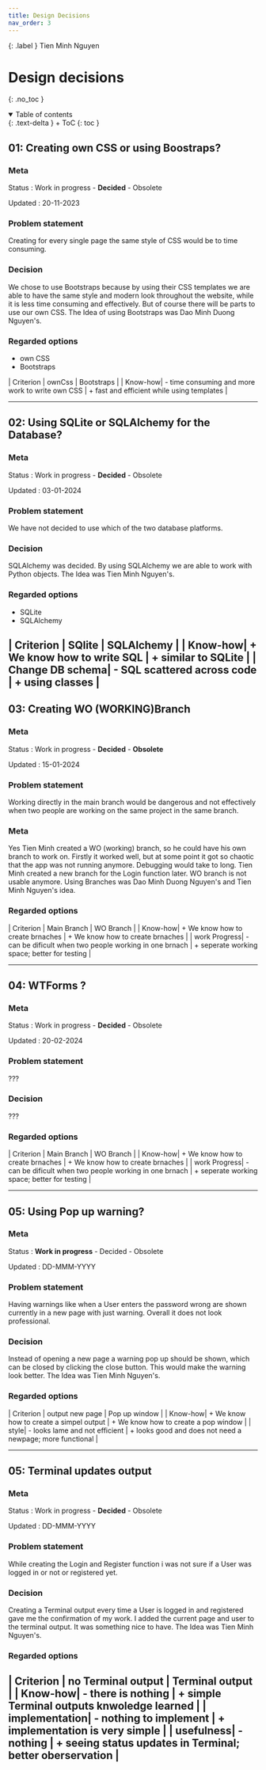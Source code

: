 ```yaml
---
title: Design Decisions
nav_order: 3
---
```


{: .label }
Tien Minh Nguyen

# Design decisions
{: .no_toc }

<details open markdown="block">
{: .text-delta }
<summary>Table of contents</summary>
+ ToC
{: toc }
</details>

## 01: Creating own CSS or using Boostraps?

### Meta

Status
: Work in progress - **Decided** - Obsolete

Updated
: 20-11-2023

### Problem statement

Creating for every single page the same style of CSS would be to time consuming.

### Decision

We chose to use Bootstraps because by using their CSS templates we are able to have the same style and modern look throughout the website, while it is less time consuming and effectively.
But of course there will be parts to use our own CSS.
The Idea of using Bootstraps was Dao Minh Duong Nguyen's.

### Regarded options

- own CSS
- Bootstraps

| Criterion | ownCss | Bootstraps |
| Know-how| - time consuming and more work to write own CSS | + fast and efficient while using templates  |


---

## 02: Using SQLite or SQLAlchemy for the Database?

### Meta

Status
: Work in progress - **Decided** - Obsolete

Updated
: 03-01-2024

### Problem statement

We have not decided to use which of the two database platforms.

### Decision

SQLAlchemy was decided. By using SQLAlchemy we are able to work with Python objects.
The Idea was Tien Minh Nguyen's.

### Regarded options

- SQLite
- SQLAlchemy

| Criterion | SQlite | SQLAlchemy |
| Know-how| + We know how to write SQL | + similar to SQLite   |
| Change DB schema| - SQL scattered across code | + using classes   |
---

## 03: Creating WO (WORKING)Branch

### Meta

Status
: Work in progress - **Decided** - **Obsolete**

Updated
: 15-01-2024

### Problem statement

Working directly in the main branch would be dangerous and not effectively when two people are working on the same project in the same branch.

### Meta

Yes Tien Minh created a WO (working) branch, so he could have his own branch to work on. Firstly it worked well, but at some point it got so chaotic that the app was not running anymore. Debugging would take to long. Tien Minh created a new branch for the Login function later. WO branch is not usable anymore.
Using Branches was Dao Minh Duong Nguyen's and Tien Minh Nguyen's idea.

### Regarded options

| Criterion | Main Branch | WO Branch |
| Know-how| + We know how to create brnaches | + We know how to create brnaches  |
| work Progress| - can be dificult when two people working in one brnach | + seperate working space; better for testing   |

---

## 04: WTForms ?

### Meta

Status
: Work in progress - **Decided** - Obsolete

Updated
: 20-02-2024

### Problem statement

???

### Decision

???

### Regarded options

| Criterion | Main Branch | WO Branch |
| Know-how| + We know how to create brnaches | + We know how to create brnaches  |
| work Progress| - can be dificult when two people working in one brnach | + seperate working space; better for testing   |

---

## 05: Using Pop up warning?

### Meta

Status
: **Work in progress** - Decided - Obsolete

Updated
: DD-MMM-YYYY

### Problem statement

Having warnings like when a User enters the password wrong are shown currently in a new page with just warning. Overall it does not look professional.

### Decision

Instead of opening a new page a warning pop up should be shown, which can be closed by clicking the close button. This would make the warning look better.
The Idea was Tien Minh Nguyen's.

### Regarded options

| Criterion | output new page | Pop up window |
| Know-how| + We know how to create a simpel output | + We know how to create a pop window  |
| style| - looks lame and not efficient | + looks good and does not need a newpage; more functional   |

---

## 05: Terminal updates output

### Meta

Status
: Work in progress - **Decided** - Obsolete

Updated
: DD-MMM-YYYY

### Problem statement

While creating the Login and Register function i was not sure if a User was logged in or not or registered yet.

### Decision

Creating a Terminal output every time a User is logged in and registered gave me the confirmation of my work. I added the current page and user to the terminal output. It was something nice to have.
The Idea was Tien Minh Nguyen's.

### Regarded options

| Criterion | no Terminal output | Terminal output |
| Know-how| - there is nothing | + simple Terminal outputs knwoledge learned  |
| implementation| - nothing to implement | + implementation is very simple   |
| usefulness| - nothing  | + seeing status updates in Terminal; better oberservation |
---